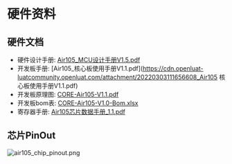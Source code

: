 # 硬件资料


## 硬件文档

* 硬件设计手册: [Air105_MCU设计手册V1.5.pdf](https://cdn.openluat-luatcommunity.openluat.com/attachment/20220303111318427_Air105_MCU设计手册V1.5.pdf)
* 开发板手册: [Air105_核心板使用手册V1.1.pdf](https://cdn.openluat-luatcommunity.openluat.com/attachment/20220303111656608_Air105 核心板使用手册V1.1.pdf)
* 开发板原理图: [CORE-Air105-V1.1.pdf](https://cdn.openluat-luatcommunity.openluat.com/attachment/20220110133139675_CORE-Air105-V1.1.pdf)
* 开发板bom表: [CORE-Air105-V1.0-Bom.xlsx](https://cdn.openluat-luatcommunity.openluat.com/attachment/20220109114039040_CORE-Air105-V1.0-Bom.xlsx)
* 寄存器手册: [Air105芯片数据手册_1.1.pdf](https://cdn.openluat-luatcommunity.openluat.com/attachment/20220114193313925_Air105芯片数据手册_1.1.pdf)

## 芯片PinOut

![air105_chip_pinout.png](https://gitee.com/openLuat/LuatOS/raw/master/bsp/air105/images/air105_chip_pinout.png)
